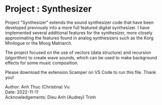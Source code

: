 # Project : Synthesizer

Project "Synthesizer" extends the sound synthesizer code that have been developed previously into a more full featured digital synthesizer. I have implemented several additional features for the synthesizer, more closely approximating the features found in analog synthesizers such as the Korg Minilogue or the Moog Matriarch. <br>

The project focused on the use of vectors (data structure) and recursion (algorithm) to create wave sounds, which can be used to make background effects for some music composition. <br>

Please download the extension Scamper on VS Code to run this file. Thank you! <br>

Author: Anh Thuc (Christina) Vu<br>
Date: 2022-11-11 <br>
Acknowledgements: Dieu Anh (Audrey) Trinh <br>
